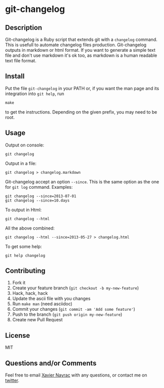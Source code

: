 git-changelog
================

Description
-----------
Git-changelog is a Ruby script that extends git with a `changelog` command.
This is usefull to automate changelog files production.
Git-changelog outputs in markdown or html format.
If you want to generate a simple text file and don't use markdown it's
ok too, as markdown is a human readable text file format.

Install
-------------------------
Put the file `git-changelog` in your PATH or,
if you want the man page and its integration into `git help`, run

    make

to get the instructions. Depending on the given prefix, you may need to be root.

Usage
--------------------------

Output on console:

    git changelog

Output in a file:

    git changelog > changelog.markdown

Git-changelog accept an option `--since`. This is the same option as
the one for `git log` command. Examples:

    git changelog --since=2013-07-01
    git changelog --since=10.days

To output in Html:

    git changelog --html

All the above combined:

    git changelog --html --since=2013-05-27 > changelog.html

To get some help:

    git help changelog

Contributing
-------------------------

1. Fork it
2. Create your feature branch (`git checkout -b my-new-feature`)
2. Hack, hack, hack
3. Update the ascii file with you changes
4. Run `make man` (need asciidoc)
5. Commit your changes (`git commit -am 'Add some feature'`)
6. Push to the branch (`git push origin my-new-feature`)
7. Create new Pull Request


License
--------------------------
MIT


Questions and/or Comments
--------------------------

Feel free to email [Xavier Nayrac](mailto:xavier.nayrac@gmail.com)
with any questions, or contact me on [twitter](https://twitter.com/lkdjiin).
